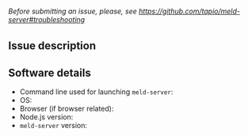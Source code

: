 ###### Before submitting an issue, please, see https://github.com/tapio/meld-server#troubleshooting

## Issue description

## Software details

* Command line used for launching `meld-server`:
* OS:
* Browser (if browser related):
* Node.js version:
* `meld-server` version:
